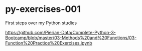 # py-exercises-001
First steps over my Python studies

https://github.com/Pierian-Data/Complete-Python-3-Bootcamp/blob/master/03-Methods%20and%20Functions/03-Function%20Practice%20Exercises.ipynb

